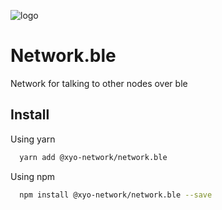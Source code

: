 
[logo]: https://www.xy.company/img/home/logo_xy.png

![logo]

# Network.ble

Network for talking to other nodes over ble

## Install

Using yarn

```sh
  yarn add @xyo-network/network.ble
```

Using npm

```sh
  npm install @xyo-network/network.ble --save
```
